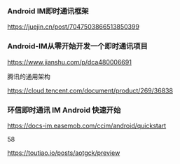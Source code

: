 ### Android IM即时通讯框架

https://juejin.cn/post/7047503866513850399

### Android-IM从零开始开发一个即时通讯项目

https://www.jianshu.com/p/dca480006691

腾讯的通用架构

https://cloud.tencent.com/document/product/269/36838

### 环信即时通讯 IM Android 快速开始

https://docs-im.easemob.com/ccim/android/quickstart

58

https://toutiao.io/posts/aotgck/preview
